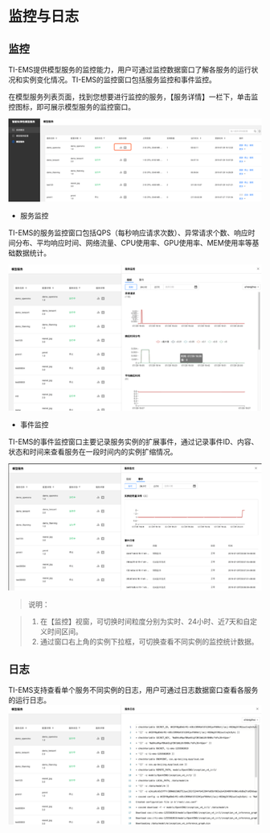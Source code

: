 # 监控与日志
## 监控
TI-EMS提供模型服务的监控能力，用户可通过监控数据窗口了解各服务的运行状况和实例变化情况。TI-EMS的监控窗口包括服务监控和事件监控。

在模型服务列表页面，找到您想要进行监控的服务，【服务详情】一栏下，单击监控图标，即可展示模型服务的监控窗口。

![](pics4/监控图标.png)

- 服务监控

TI-EMS的服务监控窗口包括QPS（每秒响应请求次数）、异常请求个数、响应时间分布、平均响应时间、网络流量、CPU使用率、GPU使用率、MEM使用率等基础数据统计。

![](pics4/服务监控.png)

- 事件监控

TI-EMS的事件监控窗口主要记录服务实例的扩展事件，通过记录事件ID、内容、状态和时间来查看服务在一段时间内的实例扩缩情况。

![](pics4/事件监控.png)

> 说明：

> 1. 在【监控】视窗，可切换时间粒度分别为实时、24小时、近7天和自定义时间区间。
> 2. 通过窗口右上角的实例下拉框，可切换查看不同实例的监控统计数据。

## 日志
TI-EMS支持查看单个服务不同实例的日志，用户可通过日志数据窗口查看各服务的运行日志。
![](pics4/日志.png)
